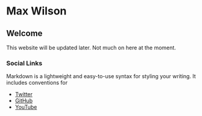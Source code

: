 # Max Wilson
## Welcome
This website will be updated later. Not much on here at the moment.

### Social Links

Markdown is a lightweight and easy-to-use syntax for styling your writing. It includes conventions for
 - [Twitter](twitter.com/MaxJW_)
 - [GitHub](github.com/MaxJW)
 - [YouTube](youtube.com/channel/UCGVpGUjZe0M0pmMNwVgKhsg)
